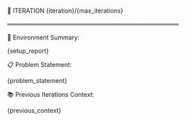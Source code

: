 🚀 ITERATION {iteration}/{max_iterations}

════════════════════════════════════════

🔧 Environment Summary:

{setup_report}

📋 Problem Statement:

{problem_statement}

📚 Previous Iterations Context:

{previous_context}